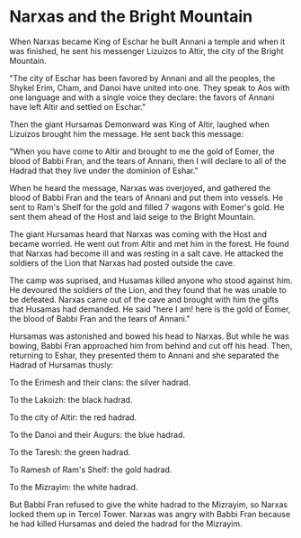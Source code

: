 # Narxas and the Bright Mountain

When Narxas became King of Eschar he built Annani a temple and when it was finished, he sent his messenger Lizuizos to Altir, the city of the Bright Mountain.

"The city of Eschar has been favored by Annani and all the peoples, the Shykel Erim, Cham, and Danoi have united into one. They speak to Aos with one language and with a single voice they declare: the favors of Annani have left Altir and settled on Eschar." 

Then the giant Hursamas Demonward was King of Altir, laughed when Lizuizos brought him the message. He sent back this message:

"When you have come to Altir and brought to me the gold of Eomer, the blood of Babbi Fran, and the tears of Annani, then I will declare to all of the Hadrad that they live under the dominion of Eshar."

When he heard the message, Narxas was overjoyed, and gathered the blood of Babbi Fran and the tears of Annani and put them into vessels. He sent to Ram's Shelf for the gold and filled 7 wagons with Eomer's gold. He sent them ahead of the Host and laid seige to the Bright Mountain.

The giant Hursamas heard that Narxas was coming with the Host and became worried. He went out from Altir and met him in the forest. He found that Narxas had become ill and was resting in a salt cave. He attacked the soldiers of the Lion that Narxas had posted outside the cave.

The camp was suprised, and Husamas killed anyone who stood against him. He devoured the soldiers of the Lion, and they found that he was unable to be defeated. Narxas came out of the cave and brought with him the gifts that Husamas had demanded. He said "here I am! here is the gold of Eomer, the blood of Babbi Fran and the tears of Annani."

Hursamas was astonished and bowed his head to Narxas. But while he was bowing, Babbi Fran approached him from behind and cut off his head. Then, returning to Eshar, they presented them to Annani and she separated the Hadrad of Hursamas thusly:

To the Erimesh and their clans: the silver hadrad.

To the Lakoizh: the black hadrad.

To the city of Altir: the red hadrad.

To the Danoi and their Augurs: the blue hadrad.

To the Taresh: the green hadrad.

To Ramesh of Ram's Shelf: the gold hadrad.

To the Mizrayim: the white hadrad.

But Babbi Fran refused to give the white hadrad to the Mizrayim, so Narxas locked them up in Tercel Tower. Narxas was angry with Babbi Fran because he had killed Hursamas and deied the hadrad for the Mizrayim.

